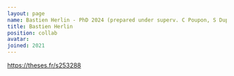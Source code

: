 ```yaml
---
layout: page
name: Bastien Herlin - PhD 2024 (prepared under superv. C Poupon, S Dupont, I Uszynski)
title: Bastien Herlin
position: collab
avatar:
joined: 2021
---
```


<a class="external" target="_blank" href="https://theses.fr/s253288">https://theses.fr/s253288</a>
